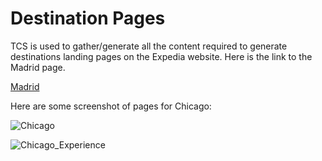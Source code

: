 # Destination Pages

TCS is used to gather/generate all the content required to generate destinations landing pages on the Expedia website. Here is the link to the Madrid page. 

[Madrid](https://www.expedia.com/lp/destinations/178281)

Here are some screenshot of pages for Chicago:

![Chicago](/files/tcs_dx_fig1.png "Figure 1")

![Chicago_Experience](/files/tcs_dx_fig2.png "Figure 2")
